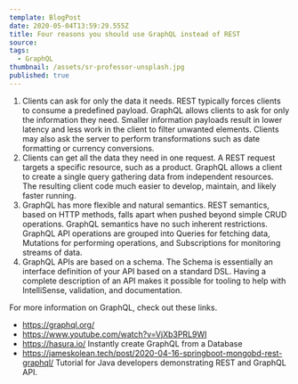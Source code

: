 ```yaml
---
template: BlogPost
date: 2020-05-04T13:59:29.555Z
title: Four reasons you should use GraphQL instead of REST
source:
tags:
  - GraphQL
thumbnail: /assets/sr-professor-unsplash.jpg
published: true
---
```


1. Clients can ask for only the data it needs. REST typically forces clients to consume a predefined payload. GraphQL allows clients to ask for only the information they need. Smaller information payloads result in lower latency and less work in the client to filter unwanted elements. Clients may also ask the server to perform transformations such as date formatting or currency conversions.
2. Clients can get all the data they need in one request. A REST request targets a specific resource, such as a product. GraphQL allows a client to create a single query gathering data from independent resources. The resulting client code much easier to develop, maintain, and likely faster running.
3. GraphQL has more flexible and natural semantics. REST semantics, based on HTTP methods, falls apart when pushed beyond simple CRUD operations. GraphQL semantics have no such inherent restrictions. GraphQL API operations are grouped into Queries for fetching data, Mutations for performing operations, and Subscriptions for monitoring streams of data.
4. GraphQL APIs are based on a schema. The Schema is essentially an interface definition of your API based on a standard DSL. Having a complete description of an API makes it possible for tooling to help with IntelliSense, validation, and documentation.

For more information on GraphQL, check out these links.

- https://graphql.org/
- https://www.youtube.com/watch?v=VjXb3PRL9WI
- https://hasura.io/ Instantly create GraphQL from a Database
- https://jameskolean.tech/post/2020-04-16-springboot-mongobd-rest-graphql/ Tutorial for Java developers demonstrating REST and GraphQL API.
